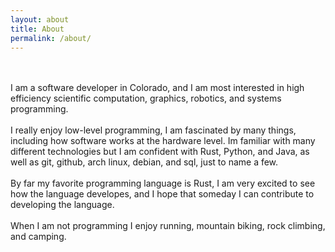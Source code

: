 ```yaml
---
layout: about
title: About
permalink: /about/
---
```

<br><br>
I am a software developer in Colorado, and I am most interested in high efficiency scientific computation, graphics, robotics, and systems programming.<br><br>I really enjoy low-level programming, I am fascinated by many things, including how software works at the hardware level. Im familiar with many different technologies but I am confident with Rust, Python, and Java, as well as git, github, arch linux, debian, and sql, just to name a few.<br><br>By far my favorite programming language is Rust, I am very excited to see how the language developes, and I hope that someday I can contribute to developing the language.<br><br>When I am not programming I enjoy running, mountain biking, rock climbing, and camping.